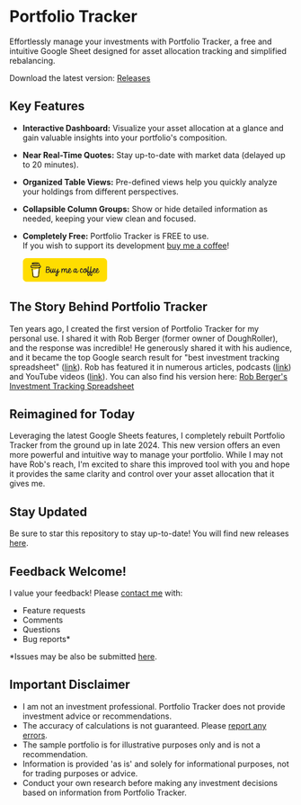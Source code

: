 # Portfolio Tracker

Effortlessly manage your investments with Portfolio Tracker, a free and intuitive Google Sheet designed for asset allocation tracking and simplified rebalancing.

Download the latest version: [Releases](https://github.com/danbuchal/portfolio-tracker/releases)

## Key Features

* **Interactive Dashboard:** Visualize your asset allocation at a glance and gain valuable insights into your portfolio's composition.
* **Near Real-Time Quotes:** Stay up-to-date with market data (delayed up to 20 minutes).
* **Organized Table Views:**  Pre-defined views help you quickly analyze your holdings from different perspectives.
* **Collapsible Column Groups:**  Show or hide detailed information as needed, keeping your view clean and focused.
* **Completely Free:** Portfolio Tracker is FREE to use.  
  If you wish to support its development [buy me a coffee](https://buymeacoffee.com/danbuchal)!

  [![buy me a coffee](assets/images/bmc-button.png)](https://buymeacoffee.com/danbuchal)

## The Story Behind Portfolio Tracker

Ten years ago, I created the first version of Portfolio Tracker for my personal use.  I shared it with Rob Berger (former owner of DoughRoller), and the response was incredible!  He generously shared it with his audience, and it became the top Google search result for "best investment tracking spreadsheet" ([link](https://www.google.com/search?q=best+investment+tracking+spreadsheet)).  Rob has featured it in numerous articles, podcasts ([link](http://traffic.libsyn.com/doughroller/DR_179--Free_Investment_Tracking_Spreadsheet.mp3?dest-id=168596)) and YouTube videos ([link](https://youtu.be/l8vrmBIzICE?si=tEFLBzc8b_WzA7Jl)).  You can also find his version here: [Rob Berger's Investment Tracking Spreadsheet](https://robberger.com/investment-tracking-spreadsheet/)

## Reimagined for Today

Leveraging the latest Google Sheets features, I completely rebuilt Portfolio Tracker from the ground up in late 2024.  This new version offers an even more powerful and intuitive way to manage your portfolio.  While I may not have Rob's reach, I'm excited to share this improved tool with you and hope it provides the same clarity and control over your asset allocation that it gives me.

## Stay Updated

Be sure to star this repository to stay up-to-date!
You will find new releases [here](https://github.com/danbuchal/portfolio-tracker/releases).

## Feedback Welcome!

I value your feedback!  Please [contact me](mailto:portfoliotracker@buchal.dev) with:

* Feature requests
* Comments
* Questions
* Bug reports*

*Issues may be also be submitted [here](https://github.com/danbuchal/portfolio-tracker/issues).

## Important Disclaimer

* I am not an investment professional. Portfolio Tracker does not provide investment advice or recommendations.
* The accuracy of calculations is not guaranteed. Please [report any errors](mailto:portfoliotracker@buchal.dev).
* The sample portfolio is for illustrative purposes only and is not a recommendation.
* Information is provided 'as is' and solely for informational purposes, not for trading purposes or advice.
* Conduct your own research before making any investment decisions based on information from Portfolio Tracker.
